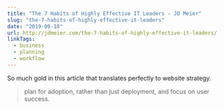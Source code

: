 ```yaml
---
title: "The 7 Habits of Highly Effective IT Leaders - JD Meier"
slug: "the-7-habits-of-highly-effective-it-leaders"
date: "2019-09-18"
url: http://jdmeier.com/the-7-habits-of-highly-effective-it-leaders/
linkTags: 
  - business
  - planning
  - workflow
---
```


So much gold in this article that translates perfectly to website strategy.

> plan for adoption, rather than just deployment, and focus on user success.
